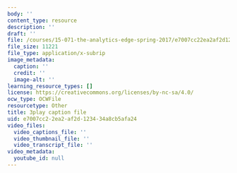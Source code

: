 ```yaml
---
body: ''
content_type: resource
description: ''
draft: ''
file: /courses/15-071-the-analytics-edge-spring-2017/e7007cc22ea2af2d123434a8cb5afa24_RmUVz9jEnzg.srt
file_size: 11221
file_type: application/x-subrip
image_metadata:
  caption: ''
  credit: ''
  image-alt: ''
learning_resource_types: []
license: https://creativecommons.org/licenses/by-nc-sa/4.0/
ocw_type: OCWFile
resourcetype: Other
title: 3play caption file
uid: e7007cc2-2ea2-af2d-1234-34a8cb5afa24
video_files:
  video_captions_file: ''
  video_thumbnail_file: ''
  video_transcript_file: ''
video_metadata:
  youtube_id: null
---
```

